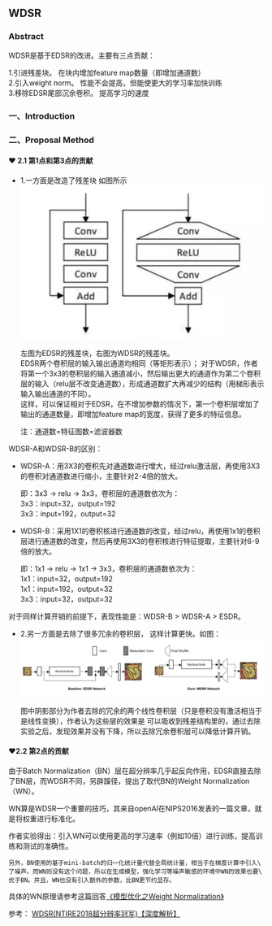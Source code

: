 ## WDSR
### Abstract
WDSR是基于EDSR的改进。主要有三点贡献：

1.引进残差块。 在块内增加feature map数量（即增加通道数）\
2.引入weight norm。 性能不会提高，但能使更大的学习率加快训练\
3.移除EDSR尾部沉余卷积。 提高学习的速度

### 一、Introduction

### 二、Proposal Method
#### ❤️ 2.1 第1点和第3点的贡献
* 1.一方面是改造了残差块
  如图所示
  ![](https://raw.githubusercontent.com/YUTING0907/PicGo/main/img20230730165725.png)

  左图为EDSR的残差块，右图为WDSR的残差块。\
  EDSR两个卷积层的输入输出通道均相同（等矩形表示）；
  对于WDSR，作者将第一个3x3的卷积层的输入通道减小，然后输出更大的通道作为第二个卷积层的输入（relu层不改变通道数），形成通道数扩大再减少的结构（用梯形表示输入输出通道的不同）。\
  这样，可以保证相对于EDSR，在不增加参数的情况下，第一个卷积层增加了输出的通道数量，即增加feature map的宽度，获得了更多的特征信息。

  注：通道数=特征图数=滤波器数

WDSR-A和WDSR-B的区别：
 * WDSR-A：用3X3的卷积先对通道数进行增大，经过relu激活层，再使用3X3的卷积对通道数进行缩小，主要针对2-4倍的放大。

   即：3x3 -> relu -> 3x3，卷积层的通道数依次为：\
​      3x3：input=32，output=192\
     3x3：input=192，output=32

 * WDSR-B：采用1X1的卷积核进行通道数的改变，经过relu，再使用1x1的卷积层进行通道数的改变，然后再使用3X3的卷积核进行特征提取，主要针对6-9倍的放大。

   即：1x1 -> relu -> 1x1 -> 3x3，卷积层的通道数依次为：\
​      1x1：input=32，output=192\
​      1x1：input=192，output=32\
​      3x3：input=32，output=32

  对于同样计算开销的前提下，表现性能是：WDSR-B > WDSR-A > ESDR。


* 2.另一方面是去除了很多冗余的卷积层，
  这样计算更快。如图：
  ![](https://raw.githubusercontent.com/YUTING0907/PicGo/main/img20230730171624.png)

  图中阴影部分为作者去除的冗余的两个线性卷积层（只是卷积没有激活相当于是线性变换），作者认为这些层的效果是   可以吸收到残差结构里的，通过去除实验之后，发现效果并没有下降，所以去除冗余卷积层可以降低计算开销。

#### ❤️2.2 第2点的贡献
由于Batch Normalization（BN）层在超分辨率几乎起反向作用，EDSR直接去除了BN层，而WDSR不同，另辟蹊径，提出了取代BN的Weight Normalization（WN）。

WN算是WDSR一个重要的技巧，其来自openAI在NIPS2016发表的一篇文章，就是将权重进行标准化。

作者实验得出：引入WN可以使用更高的学习速率（例如10倍）进行训练，提高训练和测试的准确性。

```
另外，BN使用的基于mini-batch的归一化统计量代替全局统计量，相当于在梯度计算中引入\
了噪声。而WN则没有这个问题，所以在生成模型，强化学习等噪声敏感的环境中WN的效果也要\
优于BN。并且，WN也没有引入额外的参数，比BN更节约显存。
```

具体的WN原理请参考这篇回答[《模型优化之Weight Normalization》](https://zhuanlan.zhihu.com/p/55102378)

参考：
[WDSR(NTIRE2018超分辨率冠军)【深度解析】](https://blog.csdn.net/leviopku/article/details/85048846)


